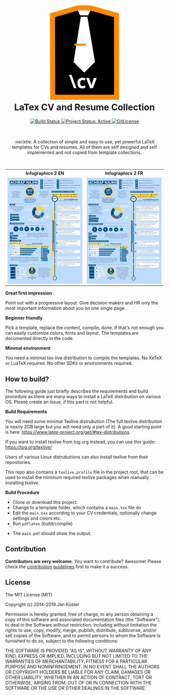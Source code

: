 <h1 align="center">
  <img alt="latexcv icon" src="../logo.svg" height="300px" />
  <br />
  LaTex CV and Resume Collection
</h1>

<div align="center">
  <a href="https://travis-ci.org/jankapunkt/latexcv" title="Build Status">
    <img src="https://travis-ci.org/jankapunkt/latexcv.svg?branch=master" alt="Build Status" />
  </a>
  <a href="http://www.repostatus.org/#active" title="Project Status: Active – The project has reached a stable, usable state and is being actively developed.">
    <img src="http://www.repostatus.org/badges/latest/active.svg" alt="Project Status: Active" />
  </a>
  <a href="https://gitlicense.com/license/jankapunkt/latexcv">
    <img src="https://gitlicense.com/badge/jankapunkt/latexcv" alt="GitLicense" />
  </a>	
</div>

<br />
<br />
<p align="center">
:necktie: A collection of simple and easy to use, yet powerful LaTeX templates for CVs and resumes. All of them are self designed and self implemented and not copied from template collections.
</p>
<p>
</p>	
<br />

<div align="center">

<table width="100%" margin-left="auto" margin-right="auto">
  <tr>
    <th>Infographics 2 EN</th>
    <th>Infographics 2 FR</th>
  </tr>
  <tr>
    <td width="50%">
      <img src="../docs/media/infographics2_en.png" 
        alt="Infographics CV example preview" />
    </td>
    <td width="50%">
      <img src="../docs/media/infographics2_fr.png" 
        alt="Infographics CV example preview" />
    </td>
  </tr>
</table>
</div>

**Great first impression**

Point out with a progressive layout. Give decision makers and HR only the most important information about you on one single page.

**Beginner friendly**

Pick a template, replace the content, compile, done. If that's not enough you can easily customize colors, fonts and layout. The templates are documented directly in the code. 

**Minimal environment**

You need a minimal tex-live distribution to compile the templates. No XeTeX or LuaTeX required. No other SDKs or environments required.

## How to build?

The following guide just briefly describes the requirements and build procedure as there are many ways to install a LaTeX distribution on various OS. Please create an issue, if this part is not helpful.

**Build Requirements**

You will need some minimal Texlive distrubution (The full texlive distribution is nearly 2GB large but you will need only a part of it). A good starting point is here: https://www.latex-project.org/get/#tex-distributions

If you want to install texlive from tug.org instead, you can use this guide: https://tug.org/texlive/

Users of various Linux distrubutions can also install texlive from their repositories.

This repo also contains a `texlive.profile` file in the project root, that can be used to install the minimum required texlive packages when manually installing texlive.


**Build Procedure**


 * Clone or download this project. 
 * Change to a template folder, which contains a `main.tex` file do
 * Edit the `main.tex` according to your CV credentials, optionally change settings and colors etc.
 * Run `pdflatex` (build/compile) 
 - The `main.pdf` should show the output.


## Contribution

**Contributors are very welcome**. You want to contribute? Awesome! Please check the [contribution guidelines](https://github.com/jankapunkt/latexcv/blob/master/CONTRIBUTING.md) first to make it a success.


## License

The MIT License (MIT)

Copyright (c) 2014-2019 Jan Küster

Permission is hereby granted, free of charge, to any person obtaining a copy
of this software and associated documentation files (the "Software"), to deal
in the Software without restriction, including without limitation the rights
to use, copy, modify, merge, publish, distribute, sublicense, and/or sell
copies of the Software, and to permit persons to whom the Software is
furnished to do so, subject to the following conditions:
	
THE SOFTWARE IS PROVIDED "AS IS", WITHOUT WARRANTY OF ANY KIND, EXPRESS OR
IMPLIED, INCLUDING BUT NOT LIMITED TO THE WARRANTIES OF MERCHANTABILITY,
FITNESS FOR A PARTICULAR PURPOSE AND NONINFRINGEMENT. IN NO EVENT SHALL THE
AUTHORS OR COPYRIGHT HOLDERS BE LIABLE FOR ANY CLAIM, DAMAGES OR OTHER
LIABILITY, WHETHER IN AN ACTION OF CONTRACT, TORT OR OTHERWISE, ARISING FROM,
OUT OF OR IN CONNECTION WITH THE SOFTWARE OR THE USE OR OTHER DEALINGS IN
THE SOFTWARE.

